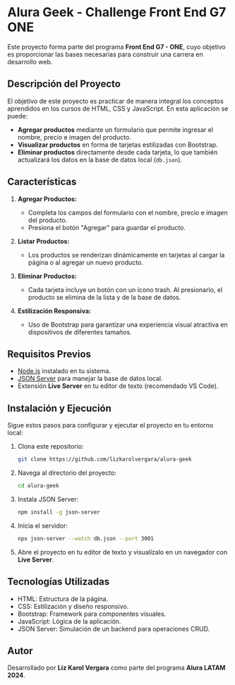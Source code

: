 # Alura Geek - Challenge Front End G7 ONE

Este proyecto forma parte del programa **Front End G7 - ONE**, cuyo objetivo es proporcionar las bases necesarias para construir una carrera en desarrollo web. 

## Descripción del Proyecto

El objetivo de este proyecto es practicar de manera integral los conceptos aprendidos en los cursos de HTML, CSS y JavaScript. En esta aplicación se puede:

- **Agregar productos** mediante un formulario que permite ingresar el nombre, precio e imagen del producto.
- **Visualizar productos** en forma de tarjetas estilizadas con Bootstrap.
- **Eliminar productos** directamente desde cada tarjeta, lo que también actualizará los datos en la base de datos local (`db.json`).

## Características

1. **Agregar Productos:**
   - Completa los campos del formulario con el nombre, precio e imagen del producto.
   - Presiona el botón "Agregar" para guardar el producto.

2. **Listar Productos:**
   - Los productos se renderizan dinámicamente en tarjetas al cargar la página o al agregar un nuevo producto.

3. **Eliminar Productos:**
   - Cada tarjeta incluye un botón con un ícono trash. Al presionarlo, el producto se elimina de la lista y de la base de datos.

4. **Estilización Responsiva:**
   - Uso de Bootstrap para garantizar una experiencia visual atractiva en dispositivos de diferentes tamaños.

## Requisitos Previos

- [Node.js](https://nodejs.org/) instalado en tu sistema.
- [JSON Server](https://github.com/typicode/json-server) para manejar la base de datos local.
- Extensión **Live Server** en tu editor de texto (recomendado VS Code).

## Instalación y Ejecución

Sigue estos pasos para configurar y ejecutar el proyecto en tu entorno local:

1. Clona este repositorio:
   ```bash
   git clone https://github.com/lizkarolvergara/alura-geek

2. Navega al directorio del proyecto:
   ```bash
   cd alura-geek

3. Instala JSON Server:
   ```bash
   npm install -g json-server

4. Inicia el servidor:
   ```bash
   npx json-server --watch db.json --port 3001

5. Abre el proyecto en tu editor de texto y visualízalo en un navegador con **Live Server**.


## Tecnologías Utilizadas

- HTML: Estructura de la página.
- CSS: Estilización y diseño responsivo.
- Bootstrap: Framework para componentes visuales.
- JavaScript: Lógica de la aplicación.
- JSON Server: Simulación de un backend para operaciones CRUD.

## Autor

Desarrollado por **Liz Karol Vergara** como parte del programa **Alura LATAM 2024**.

